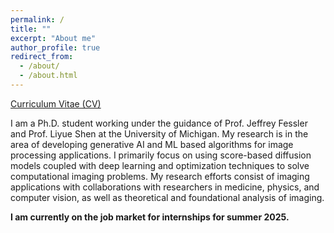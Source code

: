 ```yaml
---
permalink: /
title: ""
excerpt: "About me"
author_profile: true
redirect_from: 
  - /about/
  - /about.html
---
```


[Curriculum Vitae (CV)](https://jasonhu4.github.io/jason_hu_cv.pdf)

I am a Ph.D. student working under the guidance of Prof. Jeffrey Fessler and Prof. Liyue Shen at the University of Michigan. My research is in the area of developing generative AI and ML based algorithms for image processing applications. I primarily focus on using score-based diffusion models coupled with deep learning and optimization techniques to solve computational imaging problems. My research efforts consist of imaging applications with collaborations with researchers in medicine, physics, and computer vision, as well as theoretical and foundational analysis of imaging.

**I am currently on the job market for internships for summer 2025.**
